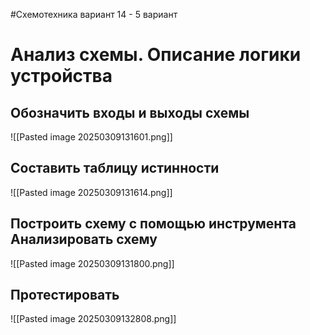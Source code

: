 #Схемотехника
вариант 14 - 5 вариант
# Анализ схемы. Описание логики устройства
## Обозначить входы и выходы схемы
![[Pasted image 20250309131601.png]]
## Составить таблицу истинности
![[Pasted image 20250309131614.png]]
## Построить схему с помощью инструмента Анализировать схему
![[Pasted image 20250309131800.png]]
## Протестировать 
![[Pasted image 20250309132808.png]]
